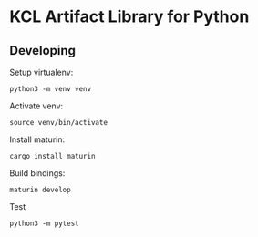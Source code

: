 # KCL Artifact Library for Python

## Developing

Setup virtualenv:

```shell
python3 -m venv venv
```

Activate venv:

```shell
source venv/bin/activate
```

Install maturin:

```shell
cargo install maturin
```

Build bindings:

```shell
maturin develop
```

Test

```shell
python3 -m pytest
```
